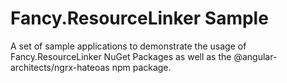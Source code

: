 # Fancy.ResourceLinker Sample

A set of sample applications to demonstrate the usage of Fancy.ResourceLinker NuGet Packages as well as the @angular-architects/ngrx-hateoas npm package.